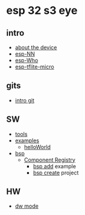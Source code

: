 # esp 32 s3 eye

## intro
* [about the device](./about.md)
* [esp-NN](./espNN.md)
* [esp-Who](./espWho.md)
* [esp-tflite-micro](./espTfm.md)

## gits 
* [intro git](https://github.com/espressif/esp-who/blob/master/docs/en/get-started/ESP32-S3-EYE_Getting_Started_Guide.md)

## SW
* [tools](./devTools/readme.md)
* [examples](./examples/readme.md)
    * [helloWorld](./exampels/helloWrd.md)
* [bsp](./bsp/readme.md)
    * [Component Registry ](./bsp/registry.md)
        * [bsp add](./exampels/bspHello.md) example
        * [bsp create](./exampels/createProjectDemo.md) project


 
## HW
* [dw mode](./devTools/downloadMode.md)



